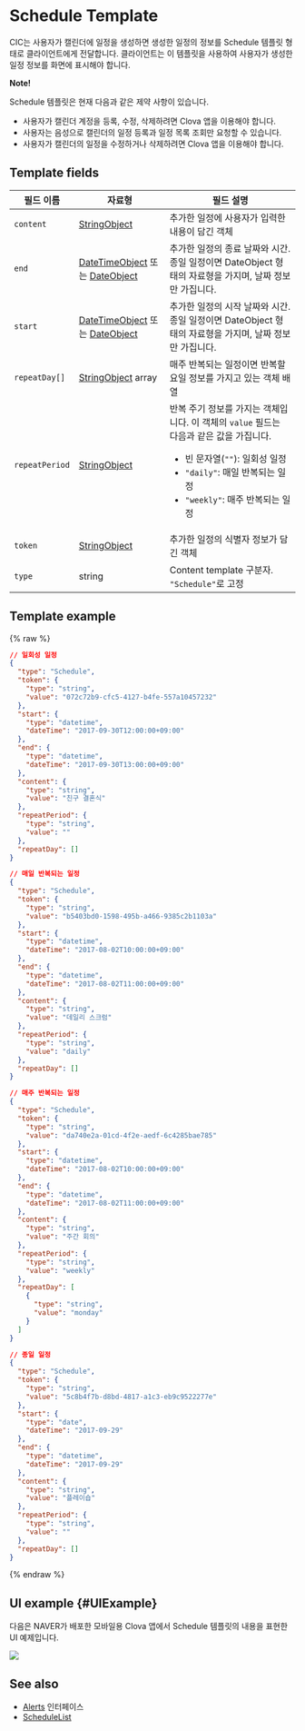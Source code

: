 # Schedule Template
CIC는 사용자가 캘린더에 일정을 생성하면 생성한 일정의 정보를 Schedule 템플릿 형태로 클라이언트에게 전달합니다. 클라이언트는 이 템플릿을 사용하여 사용자가 생성한 일정 정보를 화면에 표시해야 합니다.

<div class="note">
<p><strong>Note!</strong></p>
<p>Schedule 템플릿은 현재 다음과 같은 제약 사항이 있습니다.</p>
<ul>
  <li>사용자가 캘린더 계정을 등록, 수정, 삭제하려면 Clova 앱을 이용해야 합니다.</li>
  <li>사용자는 음성으로 캘린더의 일정 등록과 일정 목록 조회만 요청할 수 있습니다.</li>
  <li>사용자가 캘린더의 일정을 수정하거나 삭제하려면 Clova 앱을 이용해야 합니다.</li>
</ul>
</div>

## Template fields

| 필드 이름       | 자료형    | 필드 설명                     |
|---------------|---------|-----------------------------|
| `content`       | [StringObject](/CIC/References/ContentTemplates/Shared_Objects.md#StringObject)     | 추가한 일정에 사용자가 입력한 내용이 담긴 객체 |
| `end`           | [DateTimeObject](/CIC/References/ContentTemplates/Shared_Objects.md#DateTimeObject) 또는 [DateObject](/CIC/References/ContentTemplates/Shared_Objects.md#DateObject)  | 추가한 일정의 종료 날짜와 시간. 종일 일정이면 DateObject 형태의 자료형을 가지며, 날짜 정보만 가집니다. |
| `start`         | [DateTimeObject](/CIC/References/ContentTemplates/Shared_Objects.md#DateTimeObject) 또는 [DateObject](/CIC/References/ContentTemplates/Shared_Objects.md#DateObject)  | 추가한 일정의 시작 날짜와 시간. 종일 일정이면 DateObject 형태의 자료형을 가지며, 날짜 정보만 가집니다. |
| `repeatDay[]`     | [StringObject](/CIC/References/ContentTemplates/Shared_Objects.md#StringObject) array | 매주 반복되는 일정이면 반복할 요일 정보를 가지고 있는 객체 배열 |
| `repeatPeriod`  | [StringObject](/CIC/References/ContentTemplates/Shared_Objects.md#StringObject)     | 반복 주기 정보를 가지는 객체입니다. 이 객체의 `value` 필드는 다음과 같은 값을 가집니다. <ul><li>빈 문자열(<code>""</code>): 일회성 일정 </li><li><code>"daily"</code>: 매일 반복되는 일정</li><li><code>"weekly"</code>: 매주 반복되는 일정</li></ul> |
| `token`         | [StringObject](/CIC/References/ContentTemplates/Shared_Objects.md#StringObject)     | 추가한 일정의 식별자 정보가 담긴 객체  |
| `type`          | string                                                                              | Content template 구분자. `"Schedule"`로 고정             |

## Template example

{% raw %}

```json
// 일회성 일정
{
  "type": "Schedule",
  "token": {
    "type": "string",
    "value": "072c72b9-cfc5-4127-b4fe-557a10457232"
  },
  "start": {
    "type": "datetime",
    "dateTime": "2017-09-30T12:00:00+09:00"
  },
  "end": {
    "type": "datetime",
    "dateTime": "2017-09-30T13:00:00+09:00"
  },
  "content": {
    "type": "string",
    "value": "친구 결혼식"
  },
  "repeatPeriod": {
    "type": "string",
    "value": ""
  },
  "repeatDay": []
}

// 매일 반복되는 일정
{
  "type": "Schedule",
  "token": {
    "type": "string",
    "value": "b5403bd0-1598-495b-a466-9385c2b1103a"
  },
  "start": {
    "type": "datetime",
    "dateTime": "2017-08-02T10:00:00+09:00"
  },
  "end": {
    "type": "datetime",
    "dateTime": "2017-08-02T11:00:00+09:00"
  },
  "content": {
    "type": "string",
    "value": "데일리 스크럼"
  },
  "repeatPeriod": {
    "type": "string",
    "value": "daily"
  },
  "repeatDay": []
}

// 매주 반복되는 일정
{
  "type": "Schedule",
  "token": {
    "type": "string",
    "value": "da740e2a-01cd-4f2e-aedf-6c4285bae785"
  },
  "start": {
    "type": "datetime",
    "dateTime": "2017-08-02T10:00:00+09:00"
  },
  "end": {
    "type": "datetime",
    "dateTime": "2017-08-02T11:00:00+09:00"
  },
  "content": {
    "type": "string",
    "value": "주간 회의"
  },
  "repeatPeriod": {
    "type": "string",
    "value": "weekly"
  },
  "repeatDay": [
    {
      "type": "string",
      "value": "monday"
    }
  ]
}

// 종일 일정
{
  "type": "Schedule",
  "token": {
    "type": "string",
    "value": "5c8b4f7b-d8bd-4817-a1c3-eb9c9522277e"
  },
  "start": {
    "type": "date",
    "dateTime": "2017-09-29"
  },
  "end": {
    "type": "datetime",
    "dateTime": "2017-09-29"
  },
  "content": {
    "type": "string",
    "value": "플레이숍"
  },
  "repeatPeriod": {
    "type": "string",
    "value": ""
  },
  "repeatDay": []
}
```

{% endraw %}

## UI example {#UIExample}

다음은 NAVER가 배포한 모바일용 Clova 앱에서 Schedule 템플릿의 내용을 표현한 UI 예제입니다.

![](/CIC/Resources/Images/Content_Template-Schedule.png)

## See also
* [Alerts](/CIC/References/CICInterface/Alerts.md) 인터페이스
* [ScheduleList](/CIC/References/ContentTemplates/ScheduleList.md)
